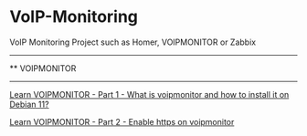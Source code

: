# VoIP-Monitoring
VoIP Monitoring Project such as Homer, VOIPMONITOR or Zabbix
***
** VOIPMONITOR

***
[Learn VOIPMONITOR - Part 1 - What is voipmonitor and how to install it on Debian 11?](https://github.com/Omid-Mohajerani/VoIP-Monitoring/wiki/how-to-install-VoIPMonitor-on-Debian-11%3F)

[Learn VOIPMONITOR - Part 2 - Enable https on voipmonitor](https://github.com/Omid-Mohajerani/VoIP-Monitoring/wiki/Enable-SSL-for-voipmonitor)
